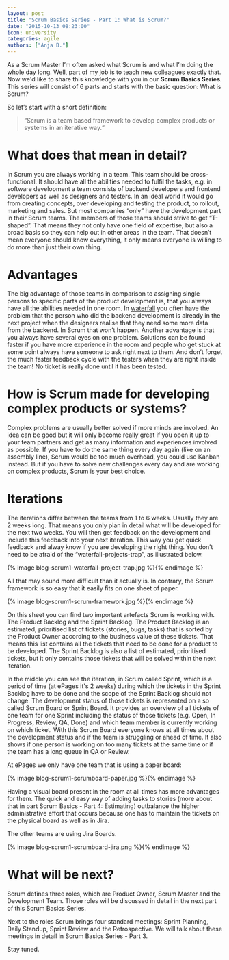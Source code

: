 ```yaml
---
layout: post
title: "Scrum Basics Series - Part 1: What is Scrum?"
date: "2015-10-13 08:23:00"
icon: university
categories: agile
authors: ["Anja B."]
---
```


As a Scrum Master I’m often asked what Scrum is and what I’m doing the whole day long.
Well, part of my job is to teach new colleagues exactly that.
Now we'd like to share this knowledge with you in our **Scrum Basics Series**.
This series will consist of 6 parts and starts with the basic question:
What is Scrum?

So let’s start with a short definition:

>“Scrum is a team based framework
to develop complex products
or systems in an iterative way.“

# What does that mean in detail?

In Scrum you are always working in a team.
This team should be cross-functional.
It should have all the abilities needed to fulfil the tasks, e.g. in software development a team consists of backend developers and frontend developers as well as designers and testers.
In an ideal world it would go from creating concepts, over developing and testing the product, to rollout, marketing and sales.
But most companies “only” have the development part in their Scrum teams.
The members of those teams should strive to get “T-shaped”.
That means they not only have one field of expertise, but also a broad basis so they can help out in other areas in the team.
That doesn’t mean everyone should know everything, it only means everyone is willing to do more than just their own thing.

# Advantages

The big advantage of those teams in comparison to assigning single persons to specific parts of the product development is, that you always have all the abilities needed in one room.
In [waterfall](https://en.wikipedia.org/wiki/Waterfall_model) you often have the problem that the person who did the backend development is already in the next project when the designers realise that they need some more data from the backend.
In Scrum that won’t happen.
Another advantage is that you always have several eyes on one problem.
Solutions can be found faster if you have more experience in the room and people who get stuck at some point always have someone to ask right next to them.
And don’t forget the much faster feedback cycle with the testers when they are right inside the team!
No ticket is really done until it has been tested.

# How is Scrum made for developing complex products or systems?

Complex problems are usually better solved if more minds are involved.
An idea can be good but it will only become really great if you open it up to your team partners and get as many information and experiences involved as possible.
If you have to do the same thing every day again (like on an assembly line), Scrum would be too much overhead, you could use Kanban instead.
But if you have to solve new challenges every day and are working on complex products, Scrum is your best choice.

# Iterations

The iterations differ between the teams from 1 to 6 weeks.
Usually they are 2 weeks long.
That means you only plan in detail what will be developed for the next two weeks.
You will then get feedback on the development and include this feedback into your next iteration.
This way you get quick feedback and alway know if you are developing the right thing.
You don’t need to be afraid of the “waterfall-projects-trap”, as illustrated below.

{% image blog-scrum1-waterfall-project-trap.jpg %}{% endimage %}

All that may sound more difficult than it actually is.
In contrary, the Scrum framework is so easy that it easily fits on one sheet of paper.

{% image blog-scrum1-scrum-framework.jpg %}{% endimage %}

On this sheet you can find two important artefacts Scrum is working with.
The Product Backlog and the Sprint Backlog.
The Product Backlog is an estimated, prioritised list of tickets (stories, bugs, tasks) that is sorted by the Product Owner according to the business value of these tickets.
That means this list contains all the tickets that need to be done for a product to be developed.
The Sprint Backlog is also a list of estimated, prioritised tickets, but it only contains those tickets that will be solved within the next iteration.

In the middle you can see the iteration, in Scrum called Sprint, which is a period of time (at ePages it's 2 weeks) during which the tickets in the Sprint Backlog have to be done and the scope of the Sprint Backlog should not change.
The development status of those tickets is represented on a so called Scrum Board or Sprint Board.
It provides an overview of all tickets of one team for one Sprint including the status of those tickets (e.g. Open, In Progress, Review, QA, Done) and which team member is currently working on which ticket.
With this Scrum Board everyone knows at all times about the development status and if the team is struggling or ahead of time.
It also shows if one person is working on too many tickets at the same time or if the team has a long queue in QA or Review.

At ePages we only have one team that is using a paper board:

{% image blog-scrum1-scrumboard-paper.jpg %}{% endimage %}

Having a visual board present in the room at all times has more advantages for them.
The quick and easy way of adding tasks to stories (more about that in part Scrum Basics - Part 4: Estimating) outbalance the higher administrative effort that occurs because one has to maintain the tickets on the physical board as well as in Jira.

The other teams are using Jira Boards.

{% image blog-scrum1-scrumboard-jira.png %}{% endimage %}

# What will be next?

Scrum defines three roles, which are Product Owner, Scrum Master and the Development Team.
Those roles will be discussed in detail in the next part of this Scrum Basics Series.

Next to the roles Scrum brings four standard meetings: Sprint Planning, Daily Standup, Sprint Review and the Retrospective.
We will talk about these meetings in detail in Scrum Basics Series - Part 3.

Stay tuned.
